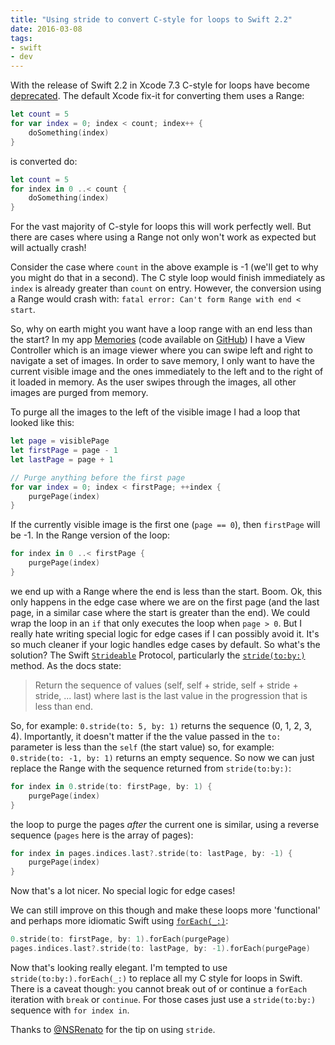```yaml
---
title: "Using stride to convert C-style for loops to Swift 2.2"
date: 2016-03-08
tags: 
- swift
- dev
---
```


With the release of Swift 2.2 in Xcode 7.3 C-style for loops have become [deprecated](https://github.com/apple/swift-evolution/blob/master/proposals/0007-remove-c-style-for-loops.md). The default Xcode fix-it for converting them uses a Range:

```swift
let count = 5
for var index = 0; index < count; index++ {
    doSomething(index)
}
```

is converted do:

```swift
let count = 5
for index in 0 ..< count {
    doSomething(index)
}
```

For the vast majority of C-style for loops this will work perfectly well. But there are cases where using a Range not only won't work as expected but will actually crash! 

Consider the case where `count` in the above example is -1 (we'll get to why you might do that in a second). The C style loop would finish immediately as `index` is already greater than `count` on entry. However, the conversion using a Range would crash with:  `fatal error: Can't form Range with end < start`.

So, why on earth might you want have a loop range with an end less than the start? In my app [Memories](https://memories.land) (code available on [GitHub](https://github.com/mluisbrown/Memories)) I have a View Controller which is an image viewer where you can swipe left and right to navigate a set of images. In order to save memory, I only want to have the current visible image and the ones immediately to the left and to the right of it loaded in memory. As the user swipes through the images, all other images are purged from memory.

To purge all the images to the left of the visible image I had a loop that looked like this:

```swift
let page = visiblePage
let firstPage = page - 1
let lastPage = page + 1

// Purge anything before the first page
for var index = 0; index < firstPage; ++index {
    purgePage(index)
}
```

If the currently visible image is the first one (`page == 0`), then `firstPage` will be -1. In the Range version of the loop:

```swift
for index in 0 ..< firstPage {
    purgePage(index)
}
```

we end up with a Range where the end is less than the start. Boom. Ok, this only happens in the edge case where we are on the first page (and the last page, in a similar case where the start is greater than the end). We could wrap the loop in an `if` that only executes the loop when `page > 0`. But I really hate writing special logic for edge cases if I can possibly avoid it. It's so much cleaner if your logic handles edge cases by default. So what's the solution? The Swift [`Strideable`](https://swiftdoc.org/v2.1/protocol/Strideable) Protocol, particularly the [`stride(to:by:)`](https://swiftdoc.org/v2.1/protocol/Strideable/#func--stride-to_by_) method. As the docs state:

> Return the sequence of values (self, self + stride, self + stride + stride, ... last) where last is the last value in the progression that is less than end.

So, for example: `0.stride(to: 5, by: 1)` returns the sequence (0, 1, 2, 3, 4). Importantly, it doesn't matter if the the value passed in the `to:` parameter is less than the `self` (the start value) so, for example: `0.stride(to: -1, by: 1)` returns an empty sequence. So now we can just replace the Range with the sequence returned from `stride(to:by:)`:

```swift
for index in 0.stride(to: firstPage, by: 1) {
    purgePage(index)
}
```

the loop to purge the pages *after* the current one is similar, using a reverse sequence (`pages` here is the array of pages):

```swift
for index in pages.indices.last?.stride(to: lastPage, by: -1) {
    purgePage(index)
}
```

Now that's a lot nicer. No special logic for edge cases!

We can still improve on this though and make these loops more 'functional' and perhaps more idiomatic Swift using [`forEach(_:)`](https://swiftdoc.org/v2.1/protocol/SequenceType/#func-foreach_):

```swift
0.stride(to: firstPage, by: 1).forEach(purgePage)
pages.indices.last?.stride(to: lastPage, by: -1).forEach(purgePage)
```

Now that's looking really elegant. I'm tempted to use `stride(to:by:).forEach(_:)` to replace all my C style for loops in Swift.  There is a caveat though: you cannot break out of or continue a `forEach` iteration with `break` or `continue`. For those cases just use a `stride(to:by:)` sequence with `for index in`.

Thanks to [@NSRenato](https://twitter.com/NSRenato) for the tip on using `stride`.